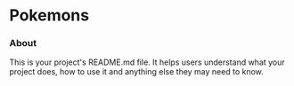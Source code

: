 Pokemons
========

### About

This is your project's README.md file. It helps users understand what your
project does, how to use it and anything else they may need to know.